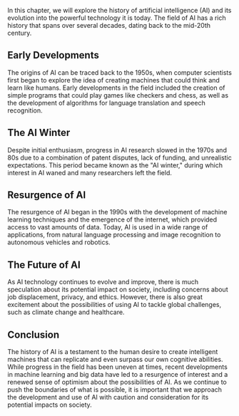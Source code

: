 
In this chapter, we will explore the history of artificial intelligence (AI) and its evolution into the powerful technology it is today. The field of AI has a rich history that spans over several decades, dating back to the mid-20th century.

Early Developments
------------------

The origins of AI can be traced back to the 1950s, when computer scientists first began to explore the idea of creating machines that could think and learn like humans. Early developments in the field included the creation of simple programs that could play games like checkers and chess, as well as the development of algorithms for language translation and speech recognition.

The AI Winter
-------------

Despite initial enthusiasm, progress in AI research slowed in the 1970s and 80s due to a combination of patent disputes, lack of funding, and unrealistic expectations. This period became known as the "AI winter," during which interest in AI waned and many researchers left the field.

Resurgence of AI
----------------

The resurgence of AI began in the 1990s with the development of machine learning techniques and the emergence of the internet, which provided access to vast amounts of data. Today, AI is used in a wide range of applications, from natural language processing and image recognition to autonomous vehicles and robotics.

The Future of AI
----------------

As AI technology continues to evolve and improve, there is much speculation about its potential impact on society, including concerns about job displacement, privacy, and ethics. However, there is also great excitement about the possibilities of using AI to tackle global challenges, such as climate change and healthcare.

Conclusion
----------

The history of AI is a testament to the human desire to create intelligent machines that can replicate and even surpass our own cognitive abilities. While progress in the field has been uneven at times, recent developments in machine learning and big data have led to a resurgence of interest and a renewed sense of optimism about the possibilities of AI. As we continue to push the boundaries of what is possible, it is important that we approach the development and use of AI with caution and consideration for its potential impacts on society.
